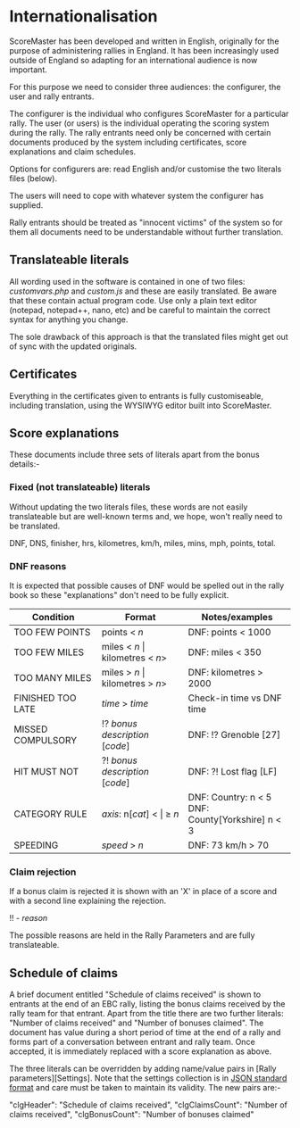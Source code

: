 # Internationalisation

ScoreMaster has been developed and written in English, originally for the purpose of administering rallies in England. It has been increasingly used outside of England so adapting for an international audience is now important.

For this purpose we need to consider three audiences: the configurer, the user and rally entrants.

The configurer is the individual who configures ScoreMaster for a particular rally. The user (or users) is the individual operating the scoring system during the rally. The rally entrants need only be concerned with certain documents produced by the system including certificates, score explanations and claim schedules.

Options for configurers are: read English and/or customise the two literals files (below).

The users will need to cope with whatever system the configurer has supplied.

Rally entrants should be treated as "innocent victims" of the system so for them all documents need to be understandable without further translation.

## Translateable literals
All wording used in the software is contained in one of two files: *customvars.php* and *custom.js* and these are easily translated. Be aware that these contain actual program code. Use only a plain text editor (notepad, notepad++, nano, etc) and be careful to maintain the correct syntax for anything you change.

The sole drawback of this approach is that the translated files might get out of sync with the updated originals.

## Certificates
Everything in the certificates given to entrants is fully customiseable, including translation, using the WYSIWYG editor built into ScoreMaster.

## Score explanations
These documents include three sets of literals apart from the bonus details:-


### Fixed (not translateable) literals
Without updating the two literals files, these words are not easily translateable but are well-known terms and, we hope, won't really need to be translated.

DNF, DNS, finisher, hrs, kilometres, km/h, miles, mins, mph, points, total.


### DNF reasons

It is expected that possible causes of DNF would be spelled out in the rally book so these "explanations" don't need to be fully explicit.

| Condition         | Format                               | Notes/examples
| ---               | ---                                  | ---
| TOO FEW POINTS    | points < *n*                         | DNF: points < 1000
| TOO FEW MILES     | miles < *n* \| kilometres < *n*>     | DNF: miles < 350
| TOO MANY MILES    | miles > *n* \| kilometres > *n*>     | DNF: kilometres > 2000
| FINISHED TOO LATE | *time* > *time*                      | Check-in time vs DNF time 
| MISSED COMPULSORY | &#8265; *bonus description* [*code*] | DNF: &#8265; Grenoble [27]
| HIT MUST NOT      | &#8264; *bonus description* [*code*] | DNF: &#8264; Lost flag [LF]
| CATEGORY RULE     | *axis*: n[*cat*] &lt; \| &#8805; *n* | DNF: Country: n < 5 <br> DNF: County[Yorkshire] n < 3
| SPEEDING          | *speed* > *n*                        | DNF: 73 km/h > 70 

### Claim rejection

If a bonus claim is rejected it is shown with an 'X' in place of a score and with a second line explaining the rejection.

!! - *reason*

The possible reasons are held in the Rally Parameters and are fully translateable.

## Schedule of claims
A brief document entitled "Schedule of claims received" is shown to entrants at the end of an EBC rally, listing the bonus claims received by the rally team for that entrant. Apart from the title there are two further literals: "Number of claims received" and "Number of bonuses claimed". The document has value during a short period of time at the end of a rally and forms part of a conversation between entrant and rally team. Once accepted, it is immediately replaced with a score explanation as above.

The three literals can be overridden by adding name/value pairs in [Rally parameters][Settings]. Note that the settings collection is in [JSON standard format](https://www.json.org) and care must be taken to maintain its validity. The new pairs are:-

"clgHeader": "Schedule of claims received", "clgClaimsCount": "Number of claims received", "clgBonusCount": "Number of bonuses claimed"

